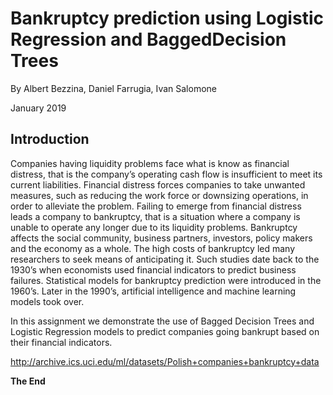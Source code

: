 # Bankruptcy prediction using Logistic Regression and BaggedDecision Trees

By Albert Bezzina, Daniel Farrugia, Ivan Salomone

January 2019

## Introduction

Companies having liquidity problems face what is know as financial distress, that is the company’s operating cash flow is insufficient to meet its current liabilities. Financial distress forces companies to take unwanted measures, such as reducing the work force or downsizing operations, in order to alleviate the problem. Failing to emerge from financial distress leads a company to bankruptcy, that is a situation where a company is unable to operate any longer due to its liquidity problems. Bankruptcy affects the social community, business partners, investors, policy makers and the economy as a whole. The high costs of bankruptcy led many researchers to seek means of anticipating it. Such studies date back to the 1930’s when economists used financial indicators to predict business failures. Statistical models for bankruptcy prediction were introduced in the 1960’s. Later in the 1990’s, artificial intelligence and machine learning models took over.

In this assignment we demonstrate the use of Bagged Decision Trees and Logistic Regression models to predict companies going bankrupt based on their financial indicators.

http://archive.ics.uci.edu/ml/datasets/Polish+companies+bankruptcy+data

__The End__
